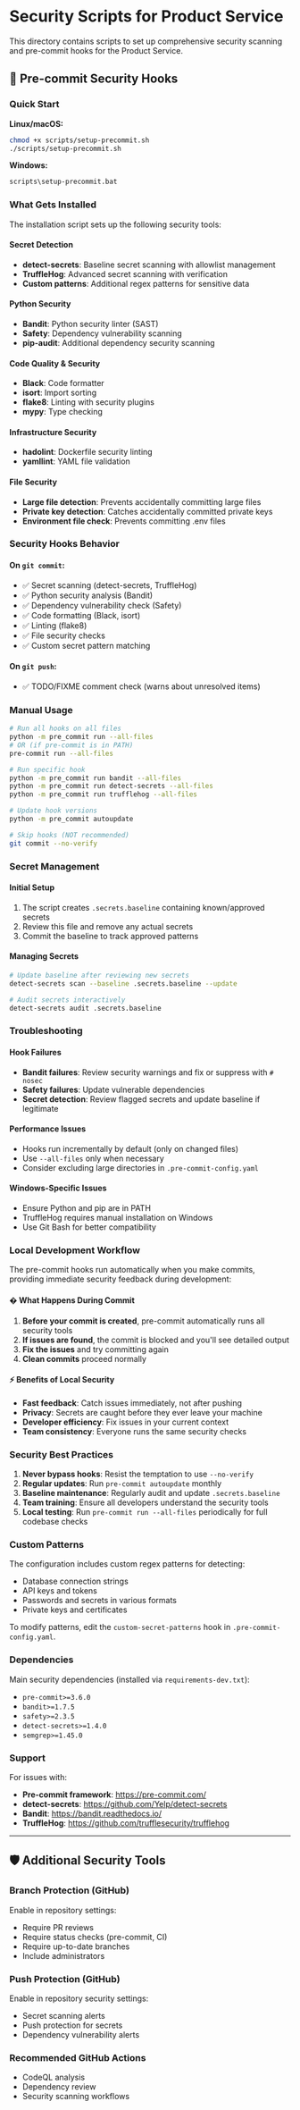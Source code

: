 # Security Scripts for Product Service

This directory contains scripts to set up comprehensive security scanning and pre-commit hooks for the Product Service.

## 🔐 Pre-commit Security Hooks

### Quick Start

**Linux/macOS:**

```bash
chmod +x scripts/setup-precommit.sh
./scripts/setup-precommit.sh
```

**Windows:**

```cmd
scripts\setup-precommit.bat
```

### What Gets Installed

The installation script sets up the following security tools:

#### Secret Detection

- **detect-secrets**: Baseline secret scanning with allowlist management
- **TruffleHog**: Advanced secret scanning with verification
- **Custom patterns**: Additional regex patterns for sensitive data

#### Python Security

- **Bandit**: Python security linter (SAST)
- **Safety**: Dependency vulnerability scanning
- **pip-audit**: Additional dependency security scanning

#### Code Quality & Security

- **Black**: Code formatter
- **isort**: Import sorting
- **flake8**: Linting with security plugins
- **mypy**: Type checking

#### Infrastructure Security

- **hadolint**: Dockerfile security linting
- **yamllint**: YAML file validation

#### File Security

- **Large file detection**: Prevents accidentally committing large files
- **Private key detection**: Catches accidentally committed private keys
- **Environment file check**: Prevents committing .env files

### Security Hooks Behavior

#### On `git commit`:

- ✅ Secret scanning (detect-secrets, TruffleHog)
- ✅ Python security analysis (Bandit)
- ✅ Dependency vulnerability check (Safety)
- ✅ Code formatting (Black, isort)
- ✅ Linting (flake8)
- ✅ File security checks
- ✅ Custom secret pattern matching

#### On `git push`:

- ✅ TODO/FIXME comment check (warns about unresolved items)

### Manual Usage

```bash
# Run all hooks on all files
python -m pre_commit run --all-files
# OR (if pre-commit is in PATH)
pre-commit run --all-files

# Run specific hook
python -m pre_commit run bandit --all-files
python -m pre_commit run detect-secrets --all-files
python -m pre_commit run trufflehog --all-files

# Update hook versions
python -m pre_commit autoupdate

# Skip hooks (NOT recommended)
git commit --no-verify
```

### Secret Management

#### Initial Setup

1. The script creates `.secrets.baseline` containing known/approved secrets
2. Review this file and remove any actual secrets
3. Commit the baseline to track approved patterns

#### Managing Secrets

```bash
# Update baseline after reviewing new secrets
detect-secrets scan --baseline .secrets.baseline --update

# Audit secrets interactively
detect-secrets audit .secrets.baseline
```

### Troubleshooting

#### Hook Failures

- **Bandit failures**: Review security warnings and fix or suppress with `# nosec`
- **Safety failures**: Update vulnerable dependencies
- **Secret detection**: Review flagged secrets and update baseline if legitimate

#### Performance Issues

- Hooks run incrementally by default (only on changed files)
- Use `--all-files` only when necessary
- Consider excluding large directories in `.pre-commit-config.yaml`

#### Windows-Specific Issues

- Ensure Python and pip are in PATH
- TruffleHog requires manual installation on Windows
- Use Git Bash for better compatibility

### Local Development Workflow

The pre-commit hooks run automatically when you make commits, providing immediate security feedback during development:

#### � What Happens During Commit

1. **Before your commit is created**, pre-commit automatically runs all security tools
2. **If issues are found**, the commit is blocked and you'll see detailed output
3. **Fix the issues** and try committing again
4. **Clean commits** proceed normally

#### ⚡ Benefits of Local Security

- **Fast feedback**: Catch issues immediately, not after pushing
- **Privacy**: Secrets are caught before they ever leave your machine
- **Developer efficiency**: Fix issues in your current context
- **Team consistency**: Everyone runs the same security checks

### Security Best Practices

1. **Never bypass hooks**: Resist the temptation to use `--no-verify`
2. **Regular updates**: Run `pre-commit autoupdate` monthly
3. **Baseline maintenance**: Regularly audit and update `.secrets.baseline`
4. **Team training**: Ensure all developers understand the security tools
5. **Local testing**: Run `pre-commit run --all-files` periodically for full codebase checks

### Custom Patterns

The configuration includes custom regex patterns for detecting:

- Database connection strings
- API keys and tokens
- Passwords and secrets in various formats
- Private keys and certificates

To modify patterns, edit the `custom-secret-patterns` hook in `.pre-commit-config.yaml`.

### Dependencies

Main security dependencies (installed via `requirements-dev.txt`):

- `pre-commit>=3.6.0`
- `bandit>=1.7.5`
- `safety>=2.3.5`
- `detect-secrets>=1.4.0`
- `semgrep>=1.45.0`

### Support

For issues with:

- **Pre-commit framework**: https://pre-commit.com/
- **detect-secrets**: https://github.com/Yelp/detect-secrets
- **Bandit**: https://bandit.readthedocs.io/
- **TruffleHog**: https://github.com/trufflesecurity/trufflehog

---

## 🛡️ Additional Security Tools

### Branch Protection (GitHub)

Enable in repository settings:

- Require PR reviews
- Require status checks (pre-commit, CI)
- Require up-to-date branches
- Include administrators

### Push Protection (GitHub)

Enable in repository security settings:

- Secret scanning alerts
- Push protection for secrets
- Dependency vulnerability alerts

### Recommended GitHub Actions

- CodeQL analysis
- Dependency review
- Security scanning workflows
